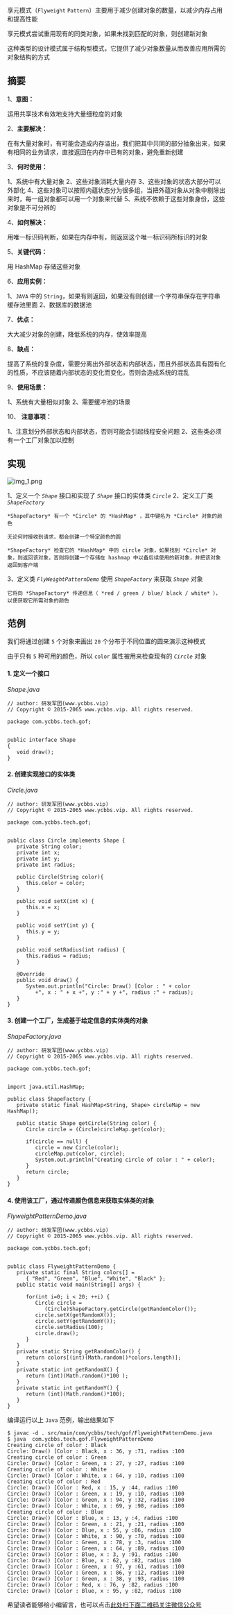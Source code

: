 享元模式（`Flyweight` `Pattern`）主要用于减少创建对象的数量，以减少内存占用和提高性能

享元模式尝试重用现有的同类对象，如果未找到匹配的对象，则创建新对象

这种类型的设计模式属于结构型模式，它提供了减少对象数量从而改善应用所需的对象结构的方式

## 摘要 ##

1、**意图：**

运用共享技术有效地支持大量细粒度的对象

2、**主要解决：**

在有大量对象时，有可能会造成内存溢出，我们把其中共同的部分抽象出来，如果有相同的业务请求，直接返回在内存中已有的对象，避免重新创建

3、**何时使用：**

1、系统中有大量对象
2、这些对象消耗大量内存
3、这些对象的状态大部分可以外部化
4、这些对象可以按照内蕴状态分为很多组，当把外蕴对象从对象中剔除出来时，每一组对象都可以用一个对象来代替
5、系统不依赖于这些对象身份，这些对象是不可分辨的

4、**如何解决：**

用唯一标识码判断，如果在内存中有，则返回这个唯一标识码所标识的对象

5、**关键代码：**

用 HashMap 存储这些对象

6、**应用实例：**

1、`JAVA` 中的 `String`，如果有则返回，如果没有则创建一个字符串保存在字符串缓存池里面
2、数据库的数据池

7、**优点：**

大大减少对象的创建，降低系统的内存，使效率提高

8、**缺点：**

提高了系统的复杂度，需要分离出外部状态和内部状态，而且外部状态具有固有化的性质，不应该随着内部状态的变化而变化，否则会造成系统的混乱

9、**使用场景：**

1、系统有大量相似对象
2、需要缓冲池的场景

10、 **注意事项：**

1、注意划分外部状态和内部状态，否则可能会引起线程安全问题
2、这些类必须有一个工厂对象加以控制

## 实现 ##

![img\_1.png][img_1.png]

1、定义一个 *`Shape`* 接口和实现了 *`Shape`* 接口的实体类 *`Circle`*
2、定义工厂类 *`ShapeFactory`*
    
    *ShapeFactory* 有一个 *Circle* 的 *HashMap* ，其中键名为 *Circle* 对象的颜色
    
    无论何时接收到请求，都会创建一个特定颜色的圆
    
    *ShapeFactory* 检查它的 *HashMap* 中的 circle 对象，如果找到 *Circle* 对象，则返回该对象，否则将创建一个存储在 hashmap 中以备后续使用的新对象，并把该对象返回到客户端
3、定义类 *`FlyWeightPatternDemo`* 使用 *`ShapeFactory`* 来获取 *`Shape`* 对象
    
    它将向 *ShapeFactory* 传递信息（ *red / green / blue/ black / white* ），以便获取它所需对象的颜色

## 范例 ##

我们将通过创建 `5` 个对象来画出 `20` 个分布于不同位置的圆来演示这种模式

由于只有 `5` 种可用的颜色，所以 `color` 属性被用来检查现有的 *`Circle`* 对象

#### 1. 定义一个接口 ####

*Shape.java*

```
// author: 研发军团(www.ycbbs.vip)
// Copyright © 2015-2065 www.ycbbs.vip. All rights reserved.

package com.ycbbs.tech.gof;


public interface Shape
{
   void draw();
}
```

#### 2. 创建实现接口的实体类 ####

*Circle.java*

```
// author: 研发军团(www.ycbbs.vip)
// Copyright © 2015-2065 www.ycbbs.vip. All rights reserved.

package com.ycbbs.tech.gof;


public class Circle implements Shape {
   private String color;
   private int x;
   private int y;
   private int radius;

   public Circle(String color){
      this.color = color;       
   }

   public void setX(int x) {
      this.x = x;
   }

   public void setY(int y) {
      this.y = y;
   }

   public void setRadius(int radius) {
      this.radius = radius;
   }

   @Override
   public void draw() {
      System.out.println("Circle: Draw() [Color : " + color 
         +", x : " + x +", y :" + y +", radius :" + radius);
   }
}
```

#### 3. 创建一个工厂，生成基于给定信息的实体类的对象 ####

*ShapeFactory.java*

```
// author: 研发军团(www.ycbbs.vip)
// Copyright © 2015-2065 www.ycbbs.vip. All rights reserved.

package com.ycbbs.tech.gof;


import java.util.HashMap;

public class ShapeFactory {
   private static final HashMap<String, Shape> circleMap = new HashMap();

   public static Shape getCircle(String color) {
      Circle circle = (Circle)circleMap.get(color);

      if(circle == null) {
         circle = new Circle(color);
         circleMap.put(color, circle);
         System.out.println("Creating circle of color : " + color);
      }
      return circle;
   }
}
```

#### 4. 使用该工厂，通过传递颜色信息来获取实体类的对象 ####

*FlyweightPatternDemo.java*

```
// author: 研发军团(www.ycbbs.vip)
// Copyright © 2015-2065 www.ycbbs.vip. All rights reserved.

package com.ycbbs.tech.gof;


public class FlyweightPatternDemo {
   private static final String colors[] = 
      { "Red", "Green", "Blue", "White", "Black" };
   public static void main(String[] args) {

      for(int i=0; i < 20; ++i) {
         Circle circle = 
            (Circle)ShapeFactory.getCircle(getRandomColor());
         circle.setX(getRandomX());
         circle.setY(getRandomY());
         circle.setRadius(100);
         circle.draw();
      }
   }
   private static String getRandomColor() {
      return colors[(int)(Math.random()*colors.length)];
   }
   private static int getRandomX() {
      return (int)(Math.random()*100 );
   }
   private static int getRandomY() {
      return (int)(Math.random()*100);
   }
}
```

编译运行以上 `Java` 范例，输出结果如下

```
$ javac -d . src/main/com/ycbbs/tech/gof/FlyweightPatternDemo.java
$ java  com.ycbbs.tech.gof.FlyweightPatternDemo
Creating circle of color : Black
Circle: Draw() [Color : Black, x : 36, y :71, radius :100
Creating circle of color : Green
Circle: Draw() [Color : Green, x : 27, y :27, radius :100
Creating circle of color : White
Circle: Draw() [Color : White, x : 64, y :10, radius :100
Creating circle of color : Red
Circle: Draw() [Color : Red, x : 15, y :44, radius :100
Circle: Draw() [Color : Green, x : 19, y :10, radius :100
Circle: Draw() [Color : Green, x : 94, y :32, radius :100
Circle: Draw() [Color : White, x : 69, y :98, radius :100
Creating circle of color : Blue
Circle: Draw() [Color : Blue, x : 13, y :4, radius :100
Circle: Draw() [Color : Green, x : 21, y :21, radius :100
Circle: Draw() [Color : Blue, x : 55, y :86, radius :100
Circle: Draw() [Color : White, x : 90, y :70, radius :100
Circle: Draw() [Color : Green, x : 78, y :3, radius :100
Circle: Draw() [Color : Green, x : 64, y :89, radius :100
Circle: Draw() [Color : Blue, x : 3, y :91, radius :100
Circle: Draw() [Color : Blue, x : 62, y :82, radius :100
Circle: Draw() [Color : Green, x : 97, y :61, radius :100
Circle: Draw() [Color : Green, x : 86, y :12, radius :100
Circle: Draw() [Color : Green, x : 38, y :93, radius :100
Circle: Draw() [Color : Red, x : 76, y :82, radius :100
Circle: Draw() [Color : Blue, x : 95, y :82, radius :100
```

[img_1.png]: https://gitee.com/duchaochen/gongzhonghao/raw/master/个人博客文章/001-images/souyunku-web/2019/08/0802/03/16/img_1.png


希望读者能够给小编留言，也可以点击[此处扫下面二维码关注微信公众号](https://www.ycbbs.vip/?p=28 "此处扫下面二维码关注微信公众号")

